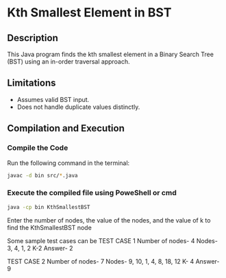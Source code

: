  
# Kth Smallest Element in BST

## Description
This Java program finds the kth smallest element in a Binary Search Tree (BST) using an in-order traversal approach.

## Limitations
- Assumes valid BST input.
- Does not handle duplicate values distinctly.

## Compilation and Execution
### **Compile the Code**
Run the following command in the terminal:

```sh
javac -d bin src/*.java
```

### **Execute the compiled file using PoweShell or cmd**
```sh
java -cp bin KthSmallestBST
```

Enter the number of nodes, the value of the nodes, and the value of k to find the KthSmallestBST node 

Some sample test cases can be 
TEST CASE 1
Number of nodes- 4
Nodes- 3, 4, 1, 2
K-2 
Answer- 2

TEST CASE 2
Number of nodes- 7
Nodes- 9, 10, 1, 4, 8, 18, 12
K- 4
Answer- 9
